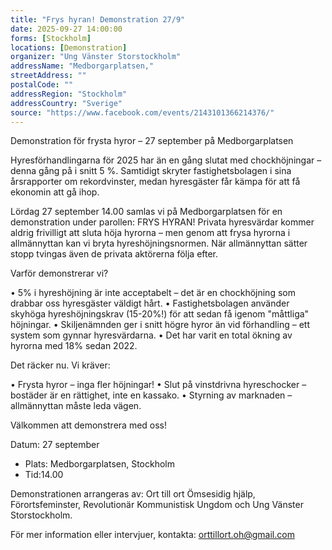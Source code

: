```yaml
---
title: "Frys hyran! Demonstration 27/9"
date: 2025-09-27 14:00:00
forms: [Stockholm]
locations: [Demonstration]
organizer: "Ung Vänster Storstockholm"
addressName: "Medborgarplatsen,"
streetAddress: ""
postalCode: ""
addressRegion: "Stockholm"
addressCountry: "Sverige"
source: "https://www.facebook.com/events/2143101366214376/"
---
```

Demonstration för frysta hyror – 27 september på Medborgarplatsen

Hyresförhandlingarna för 2025 har än en gång slutat med chockhöjningar – denna gång på i snitt 5 %. Samtidigt skryter fastighetsbolagen i sina årsrapporter om rekordvinster, medan hyresgäster får kämpa för att få ekonomin att gå ihop.

Lördag 27 september 14.00 samlas vi på Medborgarplatsen för en demonstration under parollen: FRYS HYRAN!
Privata hyresvärdar kommer aldrig frivilligt att sluta höja hyrorna – men genom att frysa hyrorna i allmännyttan kan vi bryta hyreshöjningsnormen. När allmännyttan sätter stopp tvingas även de privata aktörerna följa efter.

Varför demonstrerar vi?

• 5% i hyreshöjning är inte acceptabelt – det är en chockhöjning som drabbar oss hyresgäster väldigt hårt.
• Fastighetsbolagen använder skyhöga hyreshöjningskrav (15-20%!) för att sedan få igenom "måttliga" höjningar.
• Skiljenämnden ger i snitt högre hyror än vid förhandling – ett system som gynnar hyresvärdarna.
• Det har varit en total ökning av hyrorna med 18% sedan 2022.

Det räcker nu. Vi kräver:

• Frysta hyror – inga fler höjningar!
• Slut på vinstdrivna hyreschocker – bostäder är en rättighet, inte en kassako.
• Styrning av marknaden – allmännyttan måste leda vägen.

Välkommen att demonstrera med oss!

Datum: 27 september

- Plats: Medborgarplatsen, Stockholm
- Tid:14.00

Demonstrationen arrangeras av: Ort till ort Ömsesidig hjälp, Förortsfeminster, Revolutionär Kommunistisk Ungdom och Ung Vänster Storstockholm.

För mer information eller intervjuer, kontakta: orttillort.oh@gmail.com
